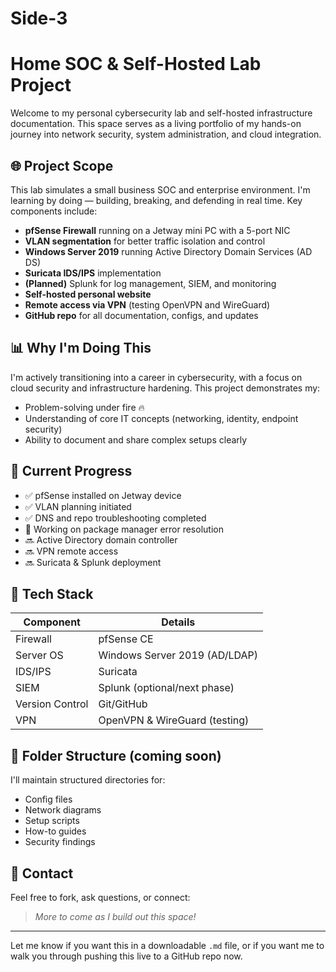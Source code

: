 # Side-3
# Home SOC & Self-Hosted Lab Project

Welcome to my personal cybersecurity lab and self-hosted infrastructure documentation. This space serves as a living portfolio of my hands-on journey into network security, system administration, and cloud integration.

## 🌐 Project Scope

This lab simulates a small business SOC and enterprise environment. I'm learning by doing — building, breaking, and defending in real time. Key components include:

- **pfSense Firewall** running on a Jetway mini PC with a 5-port NIC
- **VLAN segmentation** for better traffic isolation and control
- **Windows Server 2019** running Active Directory Domain Services (AD DS)
- **Suricata IDS/IPS** implementation
- **(Planned)** Splunk for log management, SIEM, and monitoring
- **Self-hosted personal website**
- **Remote access via VPN** (testing OpenVPN and WireGuard)
- **GitHub repo** for all documentation, configs, and updates

## 📊 Why I'm Doing This

I'm actively transitioning into a career in cybersecurity, with a focus on cloud security and infrastructure hardening. This project demonstrates my:
- Problem-solving under fire 🔥
- Understanding of core IT concepts (networking, identity, endpoint security)
- Ability to document and share complex setups clearly

## 🔧 Current Progress

- ✅ pfSense installed on Jetway device
- ✅ VLAN planning initiated
- ✅ DNS and repo troubleshooting completed
- 🔄 Working on package manager error resolution
- 🔜 Active Directory domain controller
- 🔜 VPN remote access
- 🔜 Suricata & Splunk deployment

## 🧰 Tech Stack

| Component      | Details                         |
|----------------|----------------------------------|
| Firewall       | pfSense CE                      |
| Server OS      | Windows Server 2019 (AD/LDAP)   |
| IDS/IPS        | Suricata                        |
| SIEM           | Splunk (optional/next phase)    |
| Version Control| Git/GitHub                      |
| VPN            | OpenVPN & WireGuard (testing)   |

## 📁 Folder Structure (coming soon)

I'll maintain structured directories for:
- Config files
- Network diagrams
- Setup scripts
- How-to guides
- Security findings

## 💬 Contact

Feel free to fork, ask questions, or connect:
> *More to come as I build out this space!*

---

Let me know if you want this in a downloadable `.md` file, or if you want me to walk you through pushing this live to a GitHub repo now.

